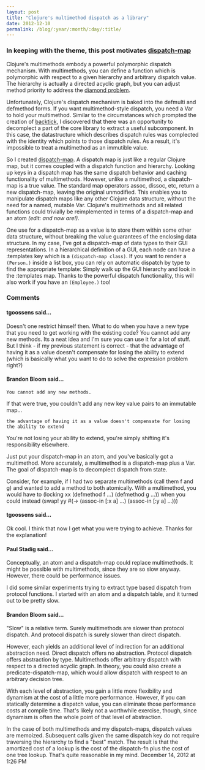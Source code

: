 ```yaml
---
layout: post
title: "Clojure's multimethod dispatch as a library"
date: 2012-12-10
permalink: /blog/:year/:month/:day/:title/
---
```


### In keeping with the theme, this post motivates [dispatch-map](https://github.com/brandonbloom/dispatch-map)

Clojure's multimethods embody a powerful polymorphic dispatch mechanism. With
multimethods, you can define a function which is polymorphic with respect to a
given hierarchy and arbitrary dispatch value. The hierarchy is actually a
directed acyclic graph, but you can adjust method priority to address the
[diamond problem](http://en.wikipedia.org/wiki/Multiple_inheritance#The_diamond_problem).

Unfortunately, Clojure's dispatch mechanism is baked into the defmulti and
defmethod forms. If you want multimethod-style dispatch, you need a Var to hold
your multimethod. Similar to the circumstances which prompted the creation of
[backtick](https://github.com/brandonbloom/backtick), I discovered that there
was an opportunity to decomplect a part of the core library to extract a useful
subcomponent. In this case, the datastructure which describes dispatch rules
was complected with the identity which points to those dispatch rules. As a
result, it's impossible to treat a multimethod as an immutible value.

So I created [dispatch-map](https://github.com/brandonbloom/dispatch-map).  A
dispatch map is just like a regular Clojure map, but it comes coupled with a
dispatch function and hierarchy. Looking up keys in a dispatch map has the same
dispatch behavior and caching functionality of multimethods. However, unlike a
multimethod, a dispatch-map is a true value.  The standard map operators assoc,
dissoc, etc, return a new dispatch-map, leaving the original unmodified. This
enables you to manipulate dispatch maps like any other Clojure data structure,
without the need for a named, mutable Var. Clojure's multimethods and all
related functions could trivially be reimplemented in terms of a dispatch-map
and an atom _(edit: and now are!)_.

One use for a dispatch-map as a value is to store them within some other data
structure, without breaking the value guarantees of the enclosing data
structure. In my case, I've got a dispatch-map of data types to their GUI
representations. In a hierarchical definition of a GUI, each node can have a
:templates key which is a `(dispatch-map class)`. If you want to render a
`(Person.)` inside a list box, you can rely on automatic dispatch by type to find
the appropriate template: Simply walk up the GUI hierarchy and look in the
:templates map. Thanks to the powerful dispatch functionality, this will also
work if you have an `(Employee.)` too!


### Comments

#### tgoossens said...

Doesn't one restrict himself then. What to do when you have a new
type that you need to get working with the existing code? You cannot add any
new methods. Its a neat idea and I'm sure you can use it for a lot of stuff.
But I think - if my previous statement is correct - that the advantage of
having it as a value doesn't compensate for losing the ability to extend (which
is basically what you want to do to solve the expression problem right?)


#### Brandon Bloom said...

    You cannot add any new methods.

If that were true, you couldn't add any new key value pairs to an immutable
map...

    the advantage of having it as a value doesn't compensate for losing the ability to extend

You're not losing your ability to extend, you're simply shifting it's
responsibility elsewhere.

Just put your dispatch-map in an atom, and you've basically got a multimethod.
More accurately, a multimethod is a dispatch-map plus a Var. The goal of
dispatch-map is to decomplect dispatch from state.

Consider, for example, if I had two separate multimethods (call them f and g)
and wanted to add a method to both atomically. With a multimethod, you would
have to (locking xx (defmethod f ...) (defmethod g ...)) when you could instead
(swap! yy #(-> (assoc-in [:x a] ...) (assoc-in [:y a] ...)))


#### tgoossens said...

Ok cool. I think that now I get what you were trying to achieve. Thanks for the
explanation!


#### Paul Stadig said...

Conceptually, an atom and a dispatch-map could replace multimethods. It might
be possible with multimethods, since they are so slow anyway. However, there
could be performance issues.

I did some similar experiments trying to extract type based dispatch from
protocol functions. I started with an atom and a dispatch table, and it turned
out to be pretty slow.


#### Brandon Bloom said...

"Slow" is a relative term. Surely multimethods are slower than protocol
dispatch. And protocol dispatch is surely slower than direct dispatch.

However, each yields an additional level of indirection for an additional
abstraction need. Direct dispatch offers no abstraction. Protocol dispatch
offers abstraction by type. Multimethods offer arbitrary dispatch with respect
to a directed acyclic graph. In theory, you could also create a
predicate-dispatch-map, which would allow dispatch with respect to an arbitrary
decision tree.

With each level of abstraction, you gain a little more flexibility and dynamism
at the cost of a little more performance. However, if you can statically
determine a dispatch value, you can eliminate those performance costs at
compile time. That's likely not a worthwhile exercise, though, since dynamism
is often the whole point of that level of abstraction.

In the case of both multimethods and my dispatch-maps, dispatch values are
memoized. Subsequent calls given the same dispatch key do not require
traversing the hierarchy to find a "best" match. The result is that the
amortized cost of a lookup is the cost of the dispatch-fn plus the cost of one
tree lookup. That's quite reasonable in my mind.  December 14, 2012 at 1:26 PM  
